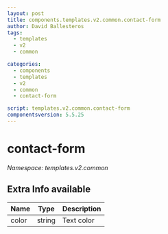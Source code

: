 ```yaml
---
layout: post
title: components.templates.v2.common.contact-form
author: David Ballesteros
tags:
  - templates
  - v2
  - common

categories:
  - components
  - templates
  - v2
  - common
  - contact-form

script: templates.v2.common.contact-form
componentsversion: 5.5.25
---
```

# contact-form

*Namespace: templates.v2.common*

## Extra Info available

| Name | Type | Description |
| --- | --- | --- |
| color | string | Text color |